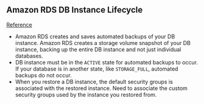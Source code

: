 ## Amazon RDS DB Instance Lifecycle
[Reference](http://docs.aws.amazon.com/AmazonRDS/latest/UserGuide/CHAP_CommonTasks.html)

- Amazon RDS creates and saves automated backups of your DB instance. Amazon RDS creates a storage volume snapshot of your DB instance, backing up the entire DB instance and not just individual databases.
- DB instance must be in the `ACTIVE` state for automated backups to occur. If your database is in another state, like `STORAGE_FULL`, automated backups do not occur.
- When you restore a DB instance, the default security groups is associated with the restored instance. Need to associate the custom security groups used by the instance you restored from.
